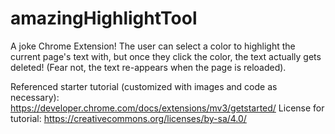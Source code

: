 # amazingHighlightTool
A joke Chrome Extension! The user can select a color to highlight the current page's text with, but once they click the color, the text actually gets deleted! (Fear not, the text re-appears when the page is reloaded).

Referenced starter tutorial (customized with images and code as necessary): https://developer.chrome.com/docs/extensions/mv3/getstarted/
License for tutorial: https://creativecommons.org/licenses/by-sa/4.0/
